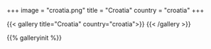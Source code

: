 +++
image = "croatia.png"
title = "Croatia"
country = "croatia"
+++

{{< gallery title="Croatia" country="croatia">}}
{{< /gallery >}}

{{% galleryinit %}}
